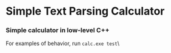 # Simple Text Parsing Calculator
### Simple calculator in low-level C++
For examples of behavior, run `calc.exe test`\
